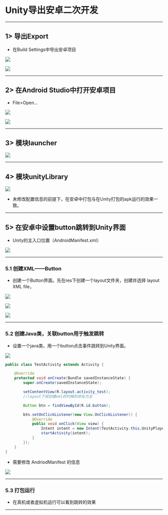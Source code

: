 # Unity导出安卓二次开发
---

## 1> 导出Export

- 在Build Settings中导出安卓项目
  
![](assets/411.png)

![](assets/412.png)

---
## 2> 在Android Studio中打开安卓项目

- File>Open...

![](assets/421.png)

![](assets/422.png)

---
## 3> 模块launcher

![](assets/431.png)

---
## 4> 模块unityLibrary

![](assets/441.png)

- 未修改配置信息的前提下，在安卓中打包与在Unity打包的apk运行的效果一致。

---

## 5> 在安卓中设置button跳转到Unity界面

- Unity的主入口位置（AndroidManifest.xml）
  
![](assets/451.png)

---
### 5.1 创建XML——Button

- 创建一个Button界面。先在res下创建一个layout文件夹，创建并选择 layout XML file，

![](assets/4511.png)

![](assets/4512.png)  

![](assets/4513.png)

---
### 5.2 创建Java类，关联button用于触发跳转

- 设置一个java类，用一个button点击事件跳转到Unity界面。

![](assets/4521.png)  


```java
public class TestActivity extends Activity {

    @Override
    protected void onCreate(Bundle savedInstanceState) {
        super.onCreate(savedInstanceState);

        setContentView(R.layout.activity_test);
        //layout下视创建xml的时候的命名为主

        Button btn = findViewById(R.id.button);

        btn.setOnClickListener(new View.OnClickListener() {
            @Override
            public void onClick(View view) {
                Intent intent = new Intent(TestActivity.this,UnityPlayerActivity.class);
                startActivity(intent);
            }
        });
    }
}
```
- 需要修改 AndriodManifest 的信息

![](assets/4522.png)

---
### 5.3 打包运行

- 在真机或者虚拟机运行可以看到跳转的效果

---
